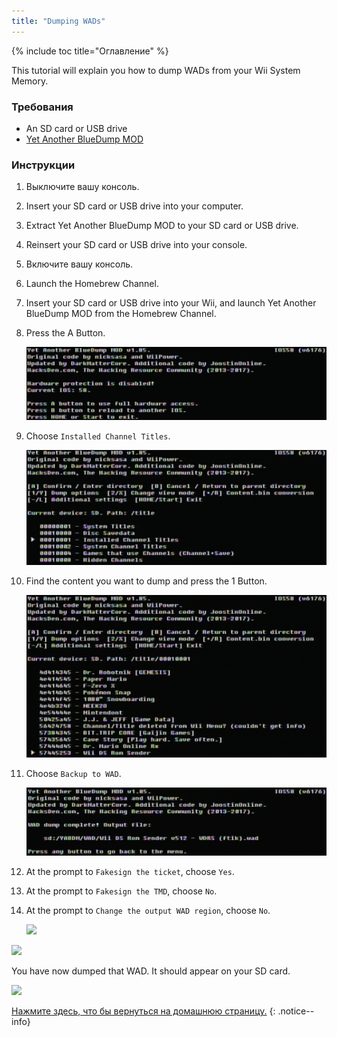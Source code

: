 ```yaml
---
title: "Dumping WADs"
---
```


{% include toc title="Оглавление" %}

This tutorial will explain you how to dump WADs from your Wii System Memory.

### Требования

+ An SD card or USB drive
+ [Yet Another BlueDump MOD](https://oscwii.org/library/app/Yet-Another-BlueDump-Mod)

### Инструкции

1. Выключите вашу консоль.
1. Insert your SD card or USB drive into your computer.
1. Extract Yet Another BlueDump MOD to your SD card or USB drive.
1. Reinsert your SD card or USB drive into your console.
1. Включите вашу консоль.
1. Launch the Homebrew Channel.
1. Insert your SD card or USB drive into your Wii, and launch Yet Another BlueDump MOD from the Homebrew Channel.
1. Press the A Button.

    ![](/images/homebrew/DumpWADS/1.png)

1. Choose `Installed Channel Titles`.

    ![](/images/homebrew/DumpWADS/2.png)

1. Find the content you want to dump and press the 1 Button.

    ![](/images/homebrew/DumpWADS/3.png)

1. Choose `Backup to WAD`.

    ![](/images/homebrew/DumpWADS/4.png)

1. At the prompt to `Fakesign the ticket`, choose `Yes`.
1. At the prompt to `Fakesign the TMD`, choose `No`.
1. At the prompt to `Change the output WAD region`, choose `No`.

    ![](/images/homebrew/DumpWADS/5.png)

![](/images/homebrew/DumpWADS/6.png)

You have now dumped that WAD. It should appear on your SD card.

![](/images/homebrew/DumpWADS/7.png)

[Нажмите здесь, что бы вернуться на домашнюю страницу.](site-navigation)
{: .notice--info}